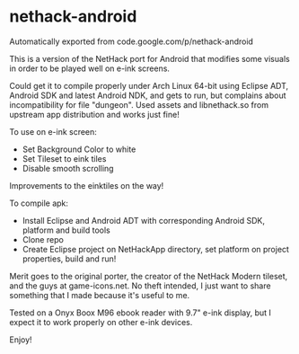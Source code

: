 # nethack-android
Automatically exported from code.google.com/p/nethack-android

This is a version of the NetHack port for Android that modifies some visuals
in order to be played well on e-ink screens.

Could get it to compile properly under Arch Linux 64-bit using Eclipse ADT,
Android SDK and latest Android NDK, and gets to run, but complains about
incompatibility for file "dungeon". Used assets and libnethack.so from upstream
app distribution and works just fine!

To use on e-ink screen:

* Set Background Color to white
* Set Tileset to eink tiles
* Disable smooth scrolling

Improvements to the einktiles on the way!

To compile apk:

* Install Eclipse and Android ADT with corresponding Android SDK, platform and build tools
* Clone repo
* Create Eclipse project on NetHackApp directory, set platform on project properties, build and run!

Merit goes to the original porter, the creator of the NetHack Modern tileset,
and the guys at game-icons.net.
No theft intended, I just want to share something that I made because it's
useful to me.

Tested on a Onyx Boox M96 ebook reader with 9.7" e-ink display, but I expect it
to work properly on other e-ink devices.

Enjoy!
